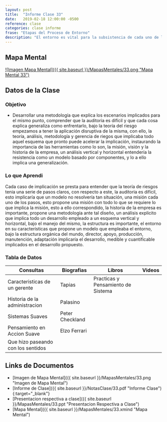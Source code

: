 ```yaml
---
layout: post
title:  "Informe Clase 33"
date:   2019-02-18 12:00:00 -0500
reference: clase
categories: clase informe
frase: "Etapas del Proceso de Entorno"
description: "El entorno es vital para la subsistencia de cada uno de los procesos en ejecucion gerencial."
---
```


## Mapa Mental
<a href="{{ site.baseurl }}/MapasMentales/33.png">![Imagen Mapa Mental]({{ site.baseurl }}/MapasMentales/33.png "Mapa Mental 33")</a>

## Datos de la Clase
### Objetivo
- Desarrollar una metodología que explica los escenarios implicados para el mismo punto, comprender que la auditoria es difícil y que cada cosa explica generaliza como enfrentarlo, bajo la teoría del riesgo empezamos a tener la aplicación disruptiva de la misma, con ello, la teoría, análisis, metodología y gerencia de riegos que implicaba todo aquel esquema que pronto puede acelerar la implicación, instaurando la importancia de las herramientas como lo son, la misión, visión y la historia de la empresa, un análisis vertical y horizontal entendería la resistencia como un modelo basado por componentes, y lo a ello implica una generalización. 

### Lo que Aprendi
Cada caso de implicación se presta para entender que la teoría de riesgos tenia una serie de pasos claros, con respecto a este, la auditoria es difícil, esto implicaría que un modelo no resolvería tan situación, una misión cada uno de los pasos, esto propone una misión con todo lo que se requiere lo que implica la misión, esto a ello correspondido, la historia de la empresa es importante, propone una metodología ante tal diseño, un análisis explicito que implica todo un desarrollo empleado a un esquema vertical y horizontal, bajo el manejo del mismo, la estructura es importante, el entorno en su características que propone un modelo que empleaba el entorno, bajo la estructura orgánica del mundo, director, apoyo, producción, manutención, adaptación implicaría el desarrollo, medible y cuantificable implicados en el desarrollo propuesto.

### Tabla de Datos

| Consultas                          | Biografias      | Libros                             | Videos |
| ---------                          | ----------      | ------                             | ------ |
| Caracteristicas de un gerente      | Tapias          | Practicas y Pensamiento de Sistema |        |
| Historia de la administracion      | Palasino        |                                    |        |
| Sistemas Suaves                    | Peter Checkland |                                    |        |
| Pensamiento en Accion Suave        | Elzo Ferrari    |                                    |        |
| Que hizo paseando con los sentidos |                 |                                    |        |


## Links de Documentos
- [Imagen de Mapa Mental]({{ site.baseurl }}/MapasMentales/33.png "Imagen de Mapa Mental")
- [Informe de Clase]({{ site.baseurl }}/NotasClase/33.pdf "Informe Clase"){:target="_blank"}
- [Presentacion respectiva a clase]({{ site.baseurl }}/MapasMentales/33.ppt "Presentacion Respectiva a Clase")
- [Mapa Mental]({{ site.baseurl }}/MapasMentales/33.xmind "Mapa Mental")

